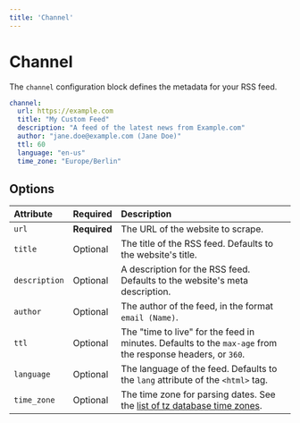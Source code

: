 ```yaml
---
title: 'Channel'
---
```


# Channel

The `channel` configuration block defines the metadata for your RSS feed.

```yaml
channel:
  url: https://example.com
  title: "My Custom Feed"
  description: "A feed of the latest news from Example.com"
  author: "jane.doe@example.com (Jane Doe)"
  ttl: 60
  language: "en-us"
  time_zone: "Europe/Berlin"
```

## Options

| Attribute     | Required     | Description                                                                                                                              |
| :------------ | :----------- | :--------------------------------------------------------------------------------------------------------------------------------------- |
| `url`         | **Required** | The URL of the website to scrape.                                                                                                        |
| `title`       | Optional     | The title of the RSS feed. Defaults to the website's title.                                                                              |
| `description` | Optional     | A description for the RSS feed. Defaults to the website's meta description.                                                              |
| `author`      | Optional     | The author of the feed, in the format `email (Name)`.                                                                                    |
| `ttl`         | Optional     | The "time to live" for the feed in minutes. Defaults to the `max-age` from the response headers, or `360`.                               |
| `language`    | Optional     | The language of the feed. Defaults to the `lang` attribute of the `<html>` tag.                                                          |
| `time_zone`   | Optional     | The time zone for parsing dates. See the [list of tz database time zones](https://en.wikipedia.org/wiki/List_of_tz_database_time_zones). |
